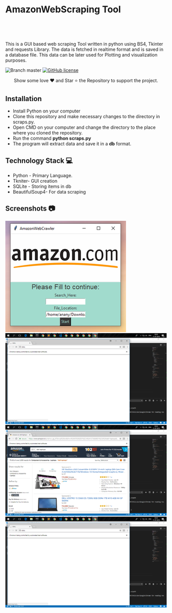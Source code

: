 <h1>AmazonWebScraping Tool</h1>
</br></br>

##           

This is a GUI based web scraping Tool written in python using BS4, Tkinter and requests Library. The data is fetched in realtime format and is saved in a database file. This data can be later used for Plotting and visualization purposes.

![Branch master](https://img.shields.io/badge/branch-master-brightgreen.svg?style=flat-square) [![GitHub license](https://img.shields.io/badge/license-MIT-blue.svg)](https://github.com/arnabuchiha/CGuess-game/blob/master/LICENSE)

<p align="center">
Show some love ❤️ and Star ⭐️ the Repository to support the project.

## Installation

- Install Python on your computer
- Clone this repository and make necessary changes to the directory in scraps.py.
- Open CMD on your computer and change the directory to the place where you cloned the  repository.
- Run the command **python scraps.py**
- The program will extract data and save it in a **db** format. 



## Technology Stack :computer:
 - Python - Primary Language. 
 - Tkniter- GUI creation
 - SQLite - Storing items in db
 - BeautifulSoup4- For data scraping
 
  
 ## Screenshots  :camera:
 
 
 
<img src="https://github.com/flyingninja97/AmazonWebScraper/blob/master/Capture.PNG"/>
 
 
<img src="https://github.com/flyingninja97/AmazonWebScraper/blob/master/images/Screenshot%20(16).png" />
<img src="https://github.com/flyingninja97/AmazonWebScraper/blob/master/images/Screenshot%20(20).png" />
<img src="https://github.com/flyingninja97/AmazonWebScraper/blob/master/images/Screenshot%20(16).png" />





 
 




